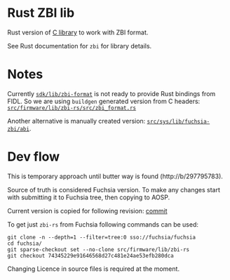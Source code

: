 # Rust ZBI lib

Rust version of [C library](src/firmware/lib/zbi) to work with ZBI format.

See Rust documentation for `zbi` for library details.

# Notes

Currently [`sdk/lib/zbi-format`](sdk/lib/zbi-format) is not ready to provide Rust bindings from FIDL.
So we are using `buildgen` generated version from C headers: [`src/firmware/lib/zbi-rs/src/zbi_format.rs`](src/firmware/lib/zbi-rs/src/zbi_format.rs)

Another alternative is manually created version: [`src/sys/lib/fuchsia-zbi/abi`](src/sys/lib/fuchsia-zbi/abi).

# Dev flow

This is temporary approach until butter way is found (http://b/297795783).

Source of truth is considered Fuchsia version. To make any changes start with submitting it to Fuchsia tree, then copying to AOSP.

Current version is copied for following revision: [commit](https://cs.opensource.google/fuchsia/fuchsia/+/74345229e91646568d27c481e24ae53efb280dca)

To get just `zbi-rs` from Fuchsia following commands can be used:
```
git clone -n --depth=1 --filter=tree:0 sso://fuchsia/fuchsia
cd fuchsia/
git sparse-checkout set --no-clone src/firmware/lib/zbi-rs
git checkout 74345229e91646568d27c481e24ae53efb280dca
```

Changing Licence in source files is required at the moment.
